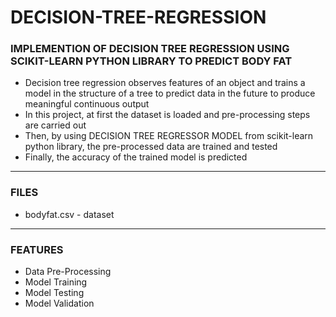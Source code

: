 # DECISION-TREE-REGRESSION

### IMPLEMENTION OF DECISION TREE REGRESSION USING SCIKIT-LEARN PYTHON LIBRARY TO PREDICT BODY FAT

- Decision tree regression observes features of an object and trains a model in the structure of a tree to predict data in the future to produce meaningful continuous output
- In this project, at first the dataset is loaded and pre-processing steps are carried out
- Then, by using DECISION TREE REGRESSOR MODEL from scikit-learn python library, the pre-processed data are trained and tested
- Finally, the accuracy of the trained model is predicted

-----

### FILES

- bodyfat.csv - dataset

-----

### FEATURES

- Data Pre-Processing
- Model Training
- Model Testing
- Model Validation

